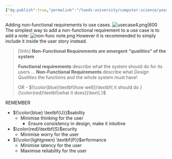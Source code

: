 ```yaml
---
{"dg-publish":true,"permalink":"/leeds-university/computer-science/year-2/software-eng-principles/revision/l5-advanced-use-cases-usp/"}
---
```



Adding non-functional requirements to use cases.
![usecase4.png|600](/img/user/Leeds%20University/Computer%20Science/Year%202/Software%20Eng%20Principles/Revision/images/usecase4.png)
The simplest way to add a non-functional requirement to a use case is to add a note:
![non-func note.png](/img/user/Leeds%20University/Computer%20Science/Year%202/Software%20Eng%20Principles/Revision/images/non-func%20note.png)
However it is recommended to simply include it inside the user story instead.

>[!info] 
>**Non-Functional Requirements are emergent “*qualities*” of the system**
>
>**Functional requirements** describe what the system should do for its users …
>**Non-Functional Requirements** describe what *Design Qualities* the functions and the whole system must have!
>
>OR - ${\color{blue}\textbf{how well}}\textbf{ it should do }{\color{red}\textbf{what it does}}\text{.}$

REMEMBER
- ${\color{blue} \textbf{U}}$sability
	- Minimise thinking for the user
		- Ensure consistency in design, make it intuitive
- $\color{red}\textbf{S}$ecurity
	- Minimise worry for the user
- ${\color{lightgreen} \textbf{P}}$erformance
	- Minimise latency for the user
	- Maximise reliability for the user


